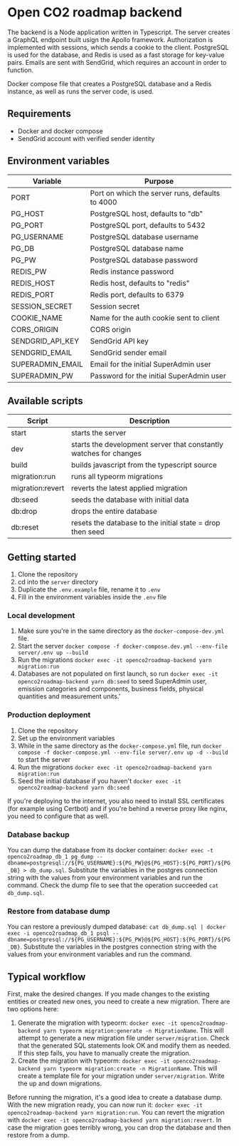 # Open CO2 roadmap backend

The backend is a Node application written in Typescript. The server creates a GraphQL endpoint built usign the Apollo framework. Authorization is implemented with sessions, which sends a cookie to the client. PostgreSQL is used for the database, and Redis is used as a fast storage for key-value pairs. Emails are sent with SendGrid, which requires an account in order to function.

Docker compose file that creates a PostgreSQL database and a Redis instance, as well as runs the server code, is used.

## Requirements

- Docker and docker compose
- SendGrid account with verified sender identity

## Environment variables

| Variable         | Purpose                                         |
| ---------------- | ----------------------------------------------- |
| PORT             | Port on which the server runs, defaults to 4000 |
| PG_HOST          | PostgreSQL host, defaults to "db"               |
| PG_PORT          | PostgreSQL port, defaults to 5432               |
| PG_USERNAME      | PostgreSQL database username                    |
| PG_DB            | PostgreSQL database name                        |
| PG_PW            | PostgreSQL database password                    |
| REDIS_PW         | Redis instance password                         |
| REDIS_HOST       | Redis host, defaults to "redis"                 |
| REDIS_PORT       | Redis port, defaults to 6379                    |
| SESSION_SECRET   | Session secret                                  |
| COOKIE_NAME      | Name for the auth cookie sent to client         |
| CORS_ORIGIN      | CORS origin                                     |
| SENDGRID_API_KEY | SendGrid API key                                |
| SENDGRID_EMAIL   | SendGrid sender email                           |
| SUPERADMIN_EMAIL | Email for the initial SuperAdmin user           |
| SUPERADMIN_PW    | Password for the initial SuperAdmin user        |

## Available scripts

| Script           | Description                                                       |
| ---------------- | ----------------------------------------------------------------- |
| start            | starts the server                                                 |
| dev              | starts the development server that constantly watches for changes |
| build            | builds javascript from the typescript source                      |
| migration:run    | runs all typeorm migrations                                       |
| migration:revert | reverts the latest applied migration                              |
| db:seed          | seeds the database with initial data                              |
| db:drop          | drops the entire database                                         |
| db:reset         | resets the database to the initial state = drop then seed         |

## Getting started

1. Clone the repository
1. cd into the `server` directory
1. Duplicate the `.env.example` file, rename it to `.env`
1. Fill in the environment variables inside the `.env` file

### Local development

1. Make sure you're in the same directory as the `docker-compose-dev.yml` file.
1. Start the server `docker compose -f docker-compose.dev.yml --env-file server/.env up --build`
1. Run the migrations `docker exec -it openco2roadmap-backend yarn migration:run`
1. Databases are not populated on first launch, so run `docker exec -it openco2roadmap-backend yarn db:seed` to seed SuperAdmin user, emission categories and components, business fields, physical quantities and measurement units.'

### Production deployment

1. Clone the repository
1. Set up the environment variables
1. While in the same directory as the `docker-compose.yml` file, run `docker compose -f docker-compose.yml --env-file server/.env up -d --build` to start the server
1. Run the migrations `docker exec -it openco2roadmap-backend yarn migration:run`
1. Seed the initial database if you haven't `docker exec -it openco2roadmap-backend yarn db:seed`

If you're deploying to the internet, you also need to install SSL certificates (for example using Certbot) and if you're behind a reverse proxy like nginx, you need to configure that as well.

### Database backup

You can dump the database from its docker container: `docker exec -t openco2roadmap_db_1 pg_dump --dbname=postgresql://${PG_USERNAME}:${PG_PW}@${PG_HOST}:${PG_PORT}/${PG_DB} > db_dump.sql`. Substitute the variables in the postgres connection string with the values from your environment variables and run the command. Check the dump file to see that the operation succeeded `cat db_dump.sql`.

### Restore from database dump

You can restore a previously dumped database: `cat db_dump.sql | docker exec -i openco2roadmap_db_1 psql --dbname=postgresql://${PG_USERNAME}:${PG_PW}@${PG_HOST}:${PG_PORT}/${PG_DB}`. Substitute the variables in the postgres connection string with the values from your environment variables and run the command.

## Typical workflow

First, make the desired changes. If you made changes to the existing entities or created new ones, you need to create a new migration. There are two options here:

1. Generate the migration with typeorm: `docker exec -it openco2roadmap-backend yarn typeorm migration:generate -n MigrationName`. This will attempt to generate a new migration file under `server/migration`. Check that the generated SQL statements look OK and modify them as needed. If this step fails, you have to manually create the migration.
1. Create the migration with typeorm: `docker exec -it openco2roadmap-backend yarn typeorm migration:create -n MigrationName`. This will create a template file for your migration under `server/migration`. Write the up and down migrations.

Before running the migration, it's a good idea to create a database dump.
With the new migration ready, you can now run it: `docker exec -it openco2roadmap-backend yarn migration:run`. You can revert the migration with `docker exec -it openco2roadmap-backend yarn migration:revert`. In case the migration goes terribly wrong, you can drop the database and then restore from a dump.

